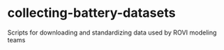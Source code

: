 # collecting-battery-datasets
Scripts for downloading and standardizing data used by ROVI modeling teams
